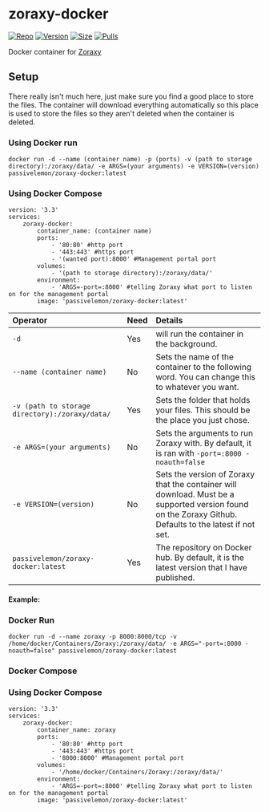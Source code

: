 # zoraxy-docker </br>

[![Repo](https://img.shields.io/badge/Docker-Repo-007EC6?labelColor-555555&color-007EC6&logo=docker&logoColor=fff&style=flat-square)](https://hub.docker.com/r/passivelemon/zoraxy-docker)
[![Version](https://img.shields.io/docker/v/passivelemon/zoraxy-docker/latest?labelColor-555555&color-007EC6&style=flat-square)](https://hub.docker.com/r/passivelemon/zoraxy-docker)
[![Size](https://img.shields.io/docker/image-size/passivelemon/zoraxy-docker/latest?sort=semver&labelColor-555555&color-007EC6&style=flat-square)](https://hub.docker.com/r/passivelemon/zoraxy-docker)
[![Pulls](https://img.shields.io/docker/pulls/passivelemon/zoraxy-docker?labelColor-555555&color-007EC6&style=flat-square)](https://hub.docker.com/r/passivelemon/zoraxy-docker)

Docker container for [Zoraxy](https://github.com/tobychui/zoraxy) </br>

## Setup </br>
There really isn't much here, just make sure you find a good place to store the files. The container will download everything automatically so this place is used to store the files so they aren't deleted when the container is deleted. </br>

### Using Docker run</br>
```
docker run -d --name (container name) -p (ports) -v (path to storage directory):/zoraxy/data/ -e ARGS=(your arguments) -e VERSION=(version) passivelemon/zoraxy-docker:latest
```

### Using Docker Compose</br>
```
version: '3.3'
services:
    zoraxy-docker:
        container_name: (container name)
        ports:
            - '80:80' #http port
            - '443:443' #https port
            - '(wanted port):8000' #Management portal port
        volumes:
            - '(path to storage directory):/zoraxy/data/'
        environment:
            - 'ARGS=-port=:8000' #telling Zoraxy what port to listen on for the management portal
        image: 'passivelemon/zoraxy-docker:latest'
```

| Operator | Need | Details |
|:-|:-|:-|
| `-d` | Yes | will run the container in the background. |
| `--name (container name)` | No | Sets the name of the container to the following word. You can change this to whatever you want. |
| `-v (path to storage directory):/zoraxy/data/` | Yes | Sets the folder that holds your files. This should be the place you just chose. |
| `-e ARGS=(your arguments)` | No | Sets the arguments to run Zoraxy with. By default, it is ran with `-port=:8000 -noauth=false` |
| `-e VERSION=(version)` | No | Sets the version of Zoraxy that the container will download. Must be a supported version found on the Zoraxy Github. Defaults to the latest if not set. |
| `passivelemon/zoraxy-docker:latest` | Yes | The repository on Docker hub. By default, it is the latest version that I have published. |

#### Example:
### Docker Run
```
docker run -d --name zoraxy -p 8000:8000/tcp -v /home/docker/Containers/Zoraxy:/zoraxy/data/ -e ARGS="-port=:8000 -noauth=false" passivelemon/zoraxy-docker:latest
```

### Docker Compose
### Using Docker Compose</br>
```
version: '3.3'
services:
    zoraxy-docker:
        container_name: zoraxy
        ports:
            - '80:80' #http port
            - '443:443' #https port
            - '8000:8000' #Management portal port
        volumes:
            - '/home/docker/Containers/Zoraxy:/zoraxy/data/'
        environment:
            - 'ARGS=-port=:8000' #telling Zoraxy what port to listen on for the management portal
        image: 'passivelemon/zoraxy-docker:latest'
```
